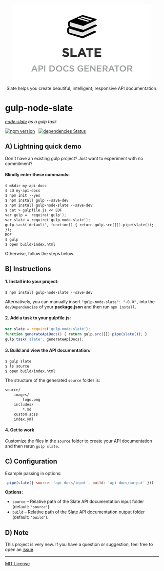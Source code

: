 <p align=center>
    <img src=https://raw.githubusercontent.com/lord/img/master/logo-slate.png alt=logo><br>
    Slate helps you create beautiful, intelligent, responsive API documentation.
</p>

# gulp-node-slate
*[node-slate](https://github.com/sdelements/node-slate) as a gulp task*

[![npm version](https://badge.fury.io/js/gulp-node-slate.svg)](https://badge.fury.io/js/gulp-node-slate)
&nbsp;
[![dependencies Status](https://david-dm.org/pinntech/gulp-node-slate/status.svg)](https://david-dm.org/pinntech/gulp-node-slate)

## A) Lightning quick demo

Don't have an existing gulp project?  Just want to experiment with no commitment?

#### Blindly enter these commands:
```
$ mkdir my-api-docs
$ cd my-api-docs
$ npm init --yes
$ npm install gulp --save-dev
$ npm install gulp-node-slate --save-dev
$ cat > gulpfile.js << EOF
var gulp =  require('gulp');
var slate = require('gulp-node-slate');
gulp.task('default', function() { return gulp.src([]).pipe(slate()); });
EOF
$ gulp
$ open build/index.html
```

Otherwise, follow the steps below.

## B) Instructions

#### 1. Install into your project:
```
$ npm install gulp-node-slate --save-dev
```
Alternatively, you can manually insert `"gulp-node-slate": "~0.0",` into the `devDependencies` of
your **package.json** and then run `npm install`.

#### 2. Add a task to your **gulpfile.js**:
```javascript
var slate = require('gulp-node-slate');
function generateApiDocs() { return gulp.src([]).pipe(slate()); }
gulp.task('slate', generateApiDocs);
```

#### 3. Build and view the API documentation:
```
$ gulp slate
$ ls source
$ open build/index.html
```

The structure of the generated `source` folder is:
```
source/
    images/
        logo.png
    includes/
        *.md
    custom.scss
    index.yml
```

#### 4. Get to work
Customize the files in the `source` folder to create your API documentation
and then rerun `gulp slate`.

## C) Configuration
Example passing in options:
```javascript
.pipe(slate({ source: 'api-docs/input', build: 'api-docs/output' }))
```
**Options:**
* `source` &ndash; Relative path of the Slate API documentation input folder (default: `'source'`).
* `build` &ndash; Relative path of the Slate API documentation output folder (default: `'build'`).

## D) Note
This project is very new.  If you have a question or suggestion, feel free to open an
[issue](https://github.com/pinntech/gulp-node-slate/issues).

---
[MIT License](LICENSE.txt)

